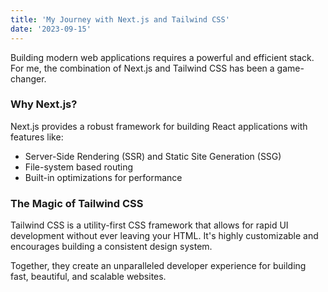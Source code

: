 ```yaml
---
title: 'My Journey with Next.js and Tailwind CSS'
date: '2023-09-15'
---
```


Building modern web applications requires a powerful and efficient stack. For me, the combination of Next.js and Tailwind CSS has been a game-changer.

### Why Next.js?

Next.js provides a robust framework for building React applications with features like:
- Server-Side Rendering (SSR) and Static Site Generation (SSG)
- File-system based routing
- Built-in optimizations for performance

### The Magic of Tailwind CSS

Tailwind CSS is a utility-first CSS framework that allows for rapid UI development without ever leaving your HTML. It's highly customizable and encourages building a consistent design system.

Together, they create an unparalleled developer experience for building fast, beautiful, and scalable websites.

